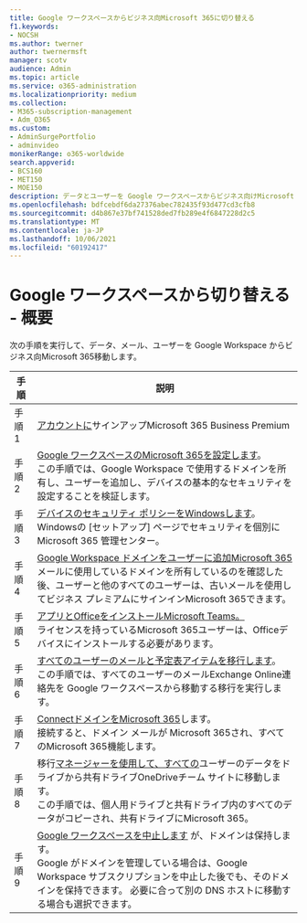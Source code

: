 ```yaml
---
title: Google ワークスペースからビジネス向Microsoft 365に切り替える
f1.keywords:
- NOCSH
ms.author: twerner
author: twernermsft
manager: scotv
audience: Admin
ms.topic: article
ms.service: o365-administration
ms.localizationpriority: medium
ms.collection:
- M365-subscription-management
- Adm_O365
ms.custom:
- AdminSurgePortfolio
- adminvideo
monikerRange: o365-worldwide
search.appverid:
- BCS160
- MET150
- MOE150
description: データとユーザーを Google ワークスペースからビジネス向けMicrosoft 365する方法について説明します。
ms.openlocfilehash: bdfcebdf6da27376abec782435f93d477cd3cfb8
ms.sourcegitcommit: d4b867e37bf741528ded7fb289e4f6847228d2c5
ms.translationtype: MT
ms.contentlocale: ja-JP
ms.lasthandoff: 10/06/2021
ms.locfileid: "60192417"
---
```

# <a name="switch-from-google-workspace---overview"></a>Google ワークスペースから切り替える - 概要

次の手順を実行して、データ、メール、ユーザーを Google Workspace からビジネス向Microsoft 365移動します。


| 手順  |説明  |
|---------|---------|
|手順 1 |  [アカウントに](../sign-up.md)サインアップMicrosoft 365 Business Premium       |
|手順 2 |   [Google ワークスペースのMicrosoft 365を設定します](set-up-microsoft-365-forgoogle.md)。 </br> この手順では、Google Workspace で使用するドメインを所有し、ユーザーを追加し、デバイスの基本的なセキュリティを設定することを検証します。 |
|手順 3 | [デバイスのセキュリティ ポリシーをWindowsします](../secure-win10-pcs.md)。</br> Windowsの [セットアップ] ページでセキュリティを個別にMicrosoft 365 管理センター。 |
|手順 4|[Google Workspace ドメインをユーザーに追加Microsoft 365](add-google-domain.md) </br> メールに使用しているドメインを所有しているのを確認した後、ユーザーと他のすべてのユーザーは、古いメールを使用してビジネス プレミアムにサインインMicrosoft 365できます。 |
|手順 5 | [アプリとOfficeをインストールMicrosoft Teams。](../install-office.md)</br> ライセンスを持っているMicrosoft 365ユーザーは、Officeデバイスにインストールする必要があります。|
|手順 6 | [すべてのユーザーのメールと予定表アイテムを移行します](migrate-email.md)。</br> この手順では、すべてのユーザーのメールExchange Online連絡先を Google ワークスペースから移動する移行を実行します。  |
|手順 7 | [ConnectドメインをMicrosoft 365](connect-domain-tom365.md)します。 </br> 接続すると、ドメイン メールが Microsoft 365され、すべてのMicrosoft 365機能します。|
|手順 8|移行[マネージャーを使用して、すべての](/sharepointmigration/mm-google-overview)ユーザーのデータをドライブから共有ドライブOneDriveチーム サイトに移動します。</br> この手順では、個人用ドライブと共有ドライブ内のすべてのデータがコピーされ、共有ドライブにMicrosoft 365。|
|手順 9| [Google ワークスペースを中止します](cancel-google.md) が、ドメインは保持します。 </br> Google がドメインを管理している場合は、Google Workspace サブスクリプションを中止した後でも、そのドメインを保持できます。 必要に合って別の DNS ホストに移動する場合も選択できます。|


